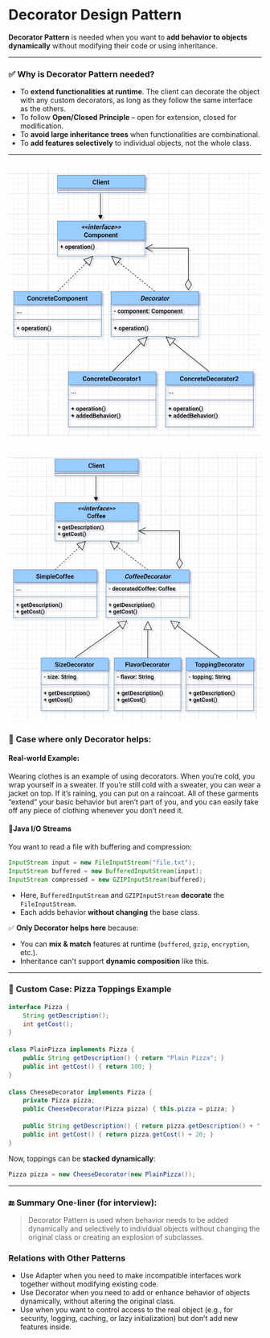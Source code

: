 # Decorator Design Pattern
**Decorator Pattern** is needed when you want to **add behavior to objects dynamically** without modifying their code or using inheritance.

---

### ✅ **Why is Decorator Pattern needed?**
- To **extend functionalities at runtime**. The client can decorate the object with any custom decorators, as long as they follow the same interface as the others.
- To follow **Open/Closed Principle** – open for extension, closed for modification.
- To **avoid large inheritance trees** when functionalities are combinational.
- To **add features selectively** to individual objects, not the whole class.

---
![Decorator Design Pattern Diagram](img.png)
---
![Decorator Coffee Diagram](img_1.png)
---

### 🎯 **Case where only Decorator helps:**
#### Real-world Example:
Wearing clothes is an example of using decorators. When you’re cold, you wrap yourself in a sweater. If you’re still cold with a sweater, you can wear a jacket on top. If it’s raining, you can put on a raincoat. All of these garments “extend” your basic behavior but aren’t part of you, and you can easily take off any piece of clothing whenever you don’t need it.

#### 🔸**Java I/O Streams**
You want to read a file with buffering and compression:
```java
InputStream input = new FileInputStream("file.txt");
InputStream buffered = new BufferedInputStream(input);
InputStream compressed = new GZIPInputStream(buffered);
```
- Here, `BufferedInputStream` and `GZIPInputStream` **decorate** the `FileInputStream`.
- Each adds behavior **without changing** the base class.

✅ **Only Decorator helps here** because:
- You can **mix & match** features at runtime (`buffered`, `gzip`, `encryption`, etc.).
- Inheritance can't support **dynamic composition** like this.

---

### 🔸 **Custom Case: Pizza Toppings Example**
```java
interface Pizza {
    String getDescription();
    int getCost();
}

class PlainPizza implements Pizza {
    public String getDescription() { return "Plain Pizza"; }
    public int getCost() { return 100; }
}

class CheeseDecorator implements Pizza {
    private Pizza pizza;
    public CheeseDecorator(Pizza pizza) { this.pizza = pizza; }

    public String getDescription() { return pizza.getDescription() + ", Cheese"; }
    public int getCost() { return pizza.getCost() + 20; }
}
```
Now, toppings can be **stacked dynamically**:
```java
Pizza pizza = new CheeseDecorator(new PlainPizza());
```

---

### 🔚 **Summary One-liner (for interview):**
> Decorator Pattern is used when behavior needs to be added dynamically and selectively to individual objects without changing the original class or creating an explosion of subclasses.

### Relations with Other Patterns
- Use Adapter when you need to make incompatible interfaces work together without modifying existing code.
- Use Decorator when you need to add or enhance behavior of objects dynamically, without altering the original class.
- Use when you want to control access to the real object (e.g., for security, logging, caching, or lazy initialization) but don’t add new features inside.